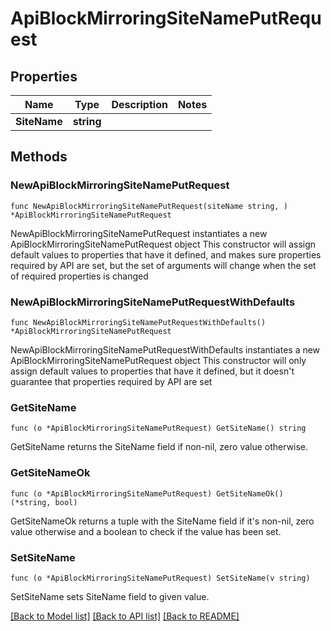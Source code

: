 # ApiBlockMirroringSiteNamePutRequest

## Properties

Name | Type | Description | Notes
------------ | ------------- | ------------- | -------------
**SiteName** | **string** |  | 

## Methods

### NewApiBlockMirroringSiteNamePutRequest

`func NewApiBlockMirroringSiteNamePutRequest(siteName string, ) *ApiBlockMirroringSiteNamePutRequest`

NewApiBlockMirroringSiteNamePutRequest instantiates a new ApiBlockMirroringSiteNamePutRequest object
This constructor will assign default values to properties that have it defined,
and makes sure properties required by API are set, but the set of arguments
will change when the set of required properties is changed

### NewApiBlockMirroringSiteNamePutRequestWithDefaults

`func NewApiBlockMirroringSiteNamePutRequestWithDefaults() *ApiBlockMirroringSiteNamePutRequest`

NewApiBlockMirroringSiteNamePutRequestWithDefaults instantiates a new ApiBlockMirroringSiteNamePutRequest object
This constructor will only assign default values to properties that have it defined,
but it doesn't guarantee that properties required by API are set

### GetSiteName

`func (o *ApiBlockMirroringSiteNamePutRequest) GetSiteName() string`

GetSiteName returns the SiteName field if non-nil, zero value otherwise.

### GetSiteNameOk

`func (o *ApiBlockMirroringSiteNamePutRequest) GetSiteNameOk() (*string, bool)`

GetSiteNameOk returns a tuple with the SiteName field if it's non-nil, zero value otherwise
and a boolean to check if the value has been set.

### SetSiteName

`func (o *ApiBlockMirroringSiteNamePutRequest) SetSiteName(v string)`

SetSiteName sets SiteName field to given value.



[[Back to Model list]](../README.md#documentation-for-models) [[Back to API list]](../README.md#documentation-for-api-endpoints) [[Back to README]](../README.md)


